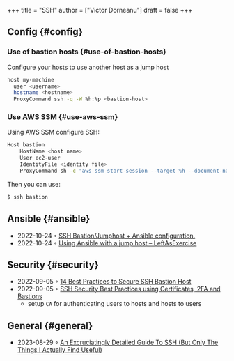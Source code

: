 +++
title = "SSH"
author = ["Victor Dorneanu"]
draft = false
+++

## Config {#config}


### Use of bastion hosts {#use-of-bastion-hosts}

Configure your hosts to use another host as a jump host

```sh
host my-machine
  user <username>
  hostname <hostname>
  ProxyCommand ssh -q -W %h:%p <bastion-host>
```


### Use AWS SSM {#use-aws-ssm}

Using AWS SSM configure SSH:

```sh
Host bastion
    HostName <host name>
    User ec2-user
    IdentityFile <identity file>
    ProxyCommand sh -c "aws ssm start-session --target %h --document-name AWS-StartSSHSession --parameters 'portNumber=%p'"
```

Then you can use:

```sh
$ ssh bastion
```


## Ansible {#ansible}

-   2022-10-24 ◦ [SSH Bastion/Jumphost + Ansible configuration.](https://blog.keyboardinterrupt.com/ansible-jumphost/)
-   2022-10-24 ◦ [Using Ansible with a jump host – LeftAsExercise](https://leftasexercise.com/2019/12/23/using-ansible-with-a-jump-host/)


## Security {#security}

-   2022-09-05 ◦ [14 Best Practices to Secure SSH Bastion Host](https://goteleport.com/blog/security-hardening-ssh-bastion-best-practices/)
-   2022-09-05 ◦ [SSH Security Best Practices using Certificates, 2FA and Bastions](https://goteleport.com/blog/how-to-ssh-properly/)
    -   setup `CA` for authenticating users to hosts and hosts to users


## General {#general}

-   2023-08-29 ◦ [An Excruciatingly Detailed Guide To SSH (But Only The Things I Actually Find Useful)](https://grahamhelton.com/blog/ssh-cheatsheet/)
